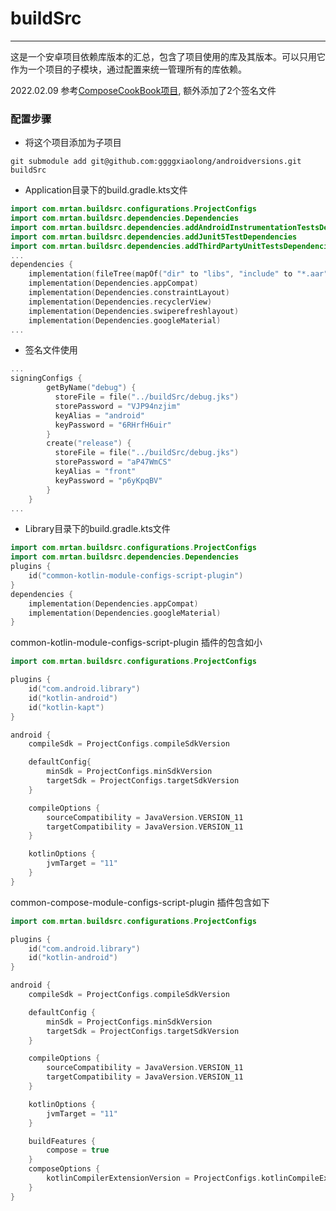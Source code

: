 # buildSrc
---
这是一个安卓项目依赖库版本的汇总，包含了项目使用的库及其版本。可以只用它作为一个项目的子模块，通过配置来统一管理所有的库依赖。

2022.02.09 参考[ComposeCookBook项目](https://github.com/Gurupreet/ComposeCookBook),  额外添加了2个签名文件

### 配置步骤
* 将这个项目添加为子项目
 ```shell
 git submodule add git@github.com:ggggxiaolong/androidversions.git buildSrc
 ```
* Application目录下的build.gradle.kts文件
```kotlin
import com.mrtan.buildsrc.configurations.ProjectConfigs
import com.mrtan.buildsrc.dependencies.Dependencies
import com.mrtan.buildsrc.dependencies.addAndroidInstrumentationTestsDependencies
import com.mrtan.buildsrc.dependencies.addJunit5TestDependencies
import com.mrtan.buildsrc.dependencies.addThirdPartyUnitTestsDependencies
...
dependencies {
    implementation(fileTree(mapOf("dir" to "libs", "include" to "*.aar")))
    implementation(Dependencies.appCompat)
    implementation(Dependencies.constraintLayout)
    implementation(Dependencies.recyclerView)
    implementation(Dependencies.swiperefreshlayout)
    implementation(Dependencies.googleMaterial)
...
```

* 签名文件使用

```kotlin
...  
signingConfigs {
        getByName("debug") {
          storeFile = file("../buildSrc/debug.jks")
          storePassword = "VJP94nzjim"
          keyAlias = "android"
          keyPassword = "6RHrfH6uir"
        }
        create("release") {
          storeFile = file("../buildSrc/debug.jks")
          storePassword = "aP47WmCS"
          keyAlias = "front"
          keyPassword = "p6yKpqBV"
        }
    }
...
```



* Library目录下的build.gradle.kts文件

```kotlin
import com.mrtan.buildsrc.configurations.ProjectConfigs
import com.mrtan.buildsrc.dependencies.Dependencies
plugins {
    id("common-kotlin-module-configs-script-plugin")
}
dependencies {
    implementation(Dependencies.appCompat)
    implementation(Dependencies.googleMaterial)
}
```

common-kotlin-module-configs-script-plugin 插件的包含如小

```kotlin
import com.mrtan.buildsrc.configurations.ProjectConfigs

plugins {
    id("com.android.library")
    id("kotlin-android")
    id("kotlin-kapt")
}

android {
    compileSdk = ProjectConfigs.compileSdkVersion

    defaultConfig{
        minSdk = ProjectConfigs.minSdkVersion
        targetSdk = ProjectConfigs.targetSdkVersion
    }

    compileOptions {
        sourceCompatibility = JavaVersion.VERSION_11
        targetCompatibility = JavaVersion.VERSION_11
    }

    kotlinOptions {
        jvmTarget = "11"
    }
}
```

common-compose-module-configs-script-plugin 插件包含如下

```kotlin
import com.mrtan.buildsrc.configurations.ProjectConfigs

plugins {
    id("com.android.library")
    id("kotlin-android")
}

android {
    compileSdk = ProjectConfigs.compileSdkVersion

    defaultConfig {
        minSdk = ProjectConfigs.minSdkVersion
        targetSdk = ProjectConfigs.targetSdkVersion
    }

    compileOptions {
        sourceCompatibility = JavaVersion.VERSION_11
        targetCompatibility = JavaVersion.VERSION_11
    }

    kotlinOptions {
        jvmTarget = "11"
    }

    buildFeatures {
        compose = true
    }
    composeOptions {
        kotlinCompilerExtensionVersion = ProjectConfigs.kotlinCompileExtensionVersion
    }
}

```

